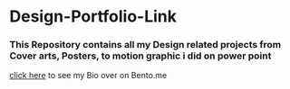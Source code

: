 # Design-Portfolio-Link
### This Repository contains all my Design related projects from Cover arts, Posters, to motion graphic i did on power point

[click here](https://bento.me/rauf-nayaka) to see my Bio over on Bento.me
